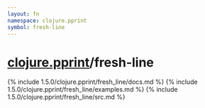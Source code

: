 ```yaml
---
layout: fn
namespace: clojure.pprint
symbol: fresh-line
---
```


# [clojure.pprint](../)/fresh-line

{% include 1.5.0/clojure.pprint/fresh_line/docs.md %}
{% include 1.5.0/clojure.pprint/fresh_line/examples.md %}
{% include 1.5.0/clojure.pprint/fresh_line/src.md %}

